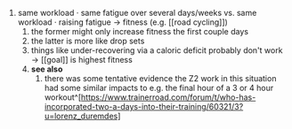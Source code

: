 1. same workload · same fatigue over several days/weeks vs. same workload · raising fatigue → fitness (e.g. [[road cycling]])
	1. the former might only increase fitness the first couple days
	2. the latter is more like drop sets
	3. things like under-recovering via a caloric deficit probably don't work → [[goal]] is highest fitness
	4. **see also**
		1. there was some tentative evidence the Z2 work in this situation had some similar impacts to e.g. the final hour of a 3 or 4 hour workout^[https://www.trainerroad.com/forum/t/who-has-incorporated-two-a-days-into-their-training/60321/3?u=lorenz_duremdes]
